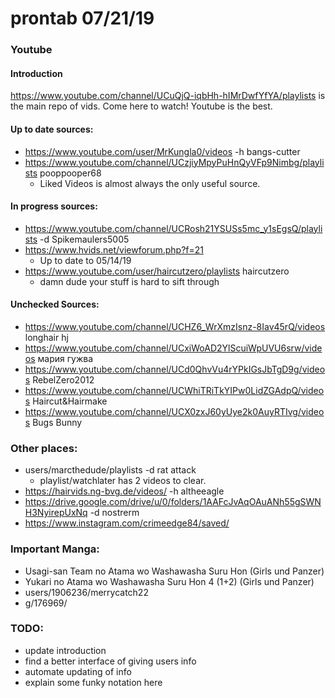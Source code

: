 # prontab 07/21/19
### Youtube
#### Introduction
https://www.youtube.com/channel/UCuQjQ-iqbHh-hIMrDwfYfYA/playlists is the main repo of vids. Come here to watch! Youtube is the best.
#### Up to date sources:
* https://www.youtube.com/user/MrKungla0/videos -h bangs-cutter
* https://www.youtube.com/channel/UCzjiyMpyPuHnQyVFp9Nimbg/playlists pooppooper68
  * Liked Videos is almost always the only useful source.
#### In progress sources:
* https://www.youtube.com/channel/UCRosh21YSUSs5mc_y1sEgsQ/playlists -d Spikemaulers5005
* https://www.hvids.net/viewforum.php?f=21
  * Up to date to 05/14/19
* https://www.youtube.com/user/haircutzero/playlists haircutzero
  * damn dude your stuff is hard to sift through
#### Unchecked Sources:
* https://www.youtube.com/channel/UCHZ6_WrXmzIsnz-8Iav45rQ/videos longhair hj
* https://www.youtube.com/channel/UCxiWoAD2YlScuiWpUVU6srw/videos мария гужва
* https://www.youtube.com/channel/UCd0QhvVu4rYPkIGsJbTgD9g/videos RebelZero2012
* https://www.youtube.com/channel/UCWhiTRiTkYIPw0LidZGAdpQ/videos Haircut&Hairmake
* https://www.youtube.com/channel/UCX0zxJ60yUye2k0AuyRTIvg/videos Bugs Bunny
### Other places:
* users/marcthedude/playlists -d rat attack
  * playlist/watchlater has 2 videos to clear.
* https://hairvids.ng-bvg.de/videos/ -h altheeagle
* https://drive.google.com/drive/u/0/folders/1AAFcJvAqOAuANh55gSWNH3NyirepUxNq -d nostrerm
* https://www.instagram.com/crimeedge84/saved/
### Important Manga:
* Usagi-san Team no Atama wo Washawasha Suru Hon (Girls und Panzer)
* Yukari no Atama wo Washawasha Suru Hon 4 (1+2) (Girls und Panzer)
* users/1906236/merrycatch22
* g/176969/

### TODO:
* update introduction
* find a better interface of giving users info
* automate updating of info
* explain some funky notation here
